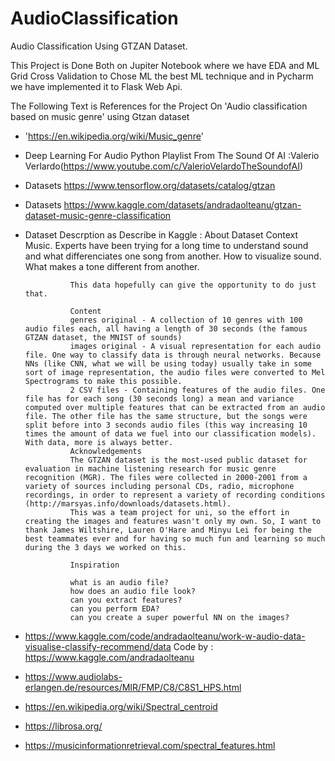 # AudioClassification
Audio Classification Using GTZAN Dataset.

This Project is Done Both on Jupiter Notebook where we have EDA and ML Grid Cross Validation to Chose ML the best ML technique and in Pycharm we have implemented it to Flask Web Api.

The Following Text is References for the Project On 'Audio classification based on music genre' using Gtzan dataset
- 'https://en.wikipedia.org/wiki/Music_genre'
- Deep Learning For Audio Python Playlist From The Sound Of AI :Valerio Verlardo(https://www.youtube.com/c/ValerioVelardoTheSoundofAI)
- Datasets https://www.tensorflow.org/datasets/catalog/gtzan
- Datasets https://www.kaggle.com/datasets/andradaolteanu/gtzan-dataset-music-genre-classification
- Dataset Descrption as Describe in Kaggle :
											About Dataset
				Context
				Music. Experts have been trying for a long time to understand sound and what differenciates one song from another. How to visualize sound. What makes a tone different from another.

				This data hopefully can give the opportunity to do just that.

				Content
				genres original - A collection of 10 genres with 100 audio files each, all having a length of 30 seconds (the famous GTZAN dataset, the MNIST of sounds)
				images original - A visual representation for each audio file. One way to classify data is through neural networks. Because NNs (like CNN, what we will be using today) usually take in some sort of image representation, the audio files were converted to Mel Spectrograms to make this possible.
				2 CSV files - Containing features of the audio files. One file has for each song (30 seconds long) a mean and variance computed over multiple features that can be extracted from an audio file. The other file has the same structure, but the songs were split before into 3 seconds audio files (this way increasing 10 times the amount of data we fuel into our classification models). With data, more is always better.
				Acknowledgements
				The GTZAN dataset is the most-used public dataset for evaluation in machine listening research for music genre recognition (MGR). The files were collected in 2000-2001 from a variety of sources including personal CDs, radio, microphone recordings, in order to represent a variety of recording conditions (http://marsyas.info/downloads/datasets.html).
				This was a team project for uni, so the effort in creating the images and features wasn't only my own. So, I want to thank James Wiltshire, Lauren O'Hare and Minyu Lei for being the best teammates ever and for having so much fun and learning so much during the 3 days we worked on this.
				
				Inspiration
				
				what is an audio file?
				how does an audio file look?
				can you extract features?
				can you perform EDA?
				can you create a super powerful NN on the images?

- https://www.kaggle.com/code/andradaolteanu/work-w-audio-data-visualise-classify-recommend/data Code by  : https://www.kaggle.com/andradaolteanu
- https://www.audiolabs-erlangen.de/resources/MIR/FMP/C8/C8S1_HPS.html
- https://en.wikipedia.org/wiki/Spectral_centroid
- https://librosa.org/
- https://musicinformationretrieval.com/spectral_features.html
